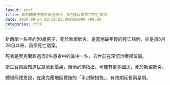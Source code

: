 ```yaml
---
layout: post
title: 新西蘭男子死於新型肺炎　5月底以來首宗死亡病例
date: 2020-09-04 20:58:03.000000000 +08:00
categories: rthk
---
```


新西蘭一名年約50歲男子，死於新型肺炎，是當地最年輕的死亡病例，亦是自5月28日以來，首宗死亡個案。

死者是奧克蘭超過150名患者中的其中一名，去世前在深切治療部留醫。

衛生官員說知道民眾感到憂慮，但他必須指出，可能有更多國民，死於新型肺炎。

總理阿德恩說，在奧克蘭地區實施的「半封鎖措施」，有效期延長兩星期。
